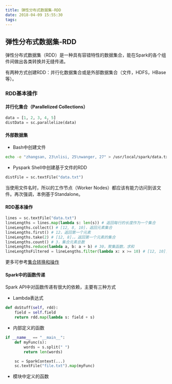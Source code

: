 ```yaml
---
title: 弹性分布式数据集-RDD
date: 2018-04-09 15:55:30
tags:
---
```


## 弹性分布式数据集-RDD

弹性分布式数据集（RDD）是一种具有容错特性的数据集合，能在Spark的各个组件间做出各类转换并无缝传递。

有两种方式创建RDD：并行化数据集合或是外部数据集合（文件，HDFS，HBase等）。

### RDD基本操作

#### 并行化集合（Parallelized Collections）

```python
data = [1, 2, 3, 4, 5]
distData = sc.parallelize(data)
```

#### 外部数据集

+ Bash中创建文件
```bash
echo -e "zhangsan, 23\nlisi, 25\nwanger, 27" > /usr/local/spark/data.txt
```

+ Pyspark Shell中创建基于文件的RDD
```python
distFile = sc.textFile("data.txt")
```

当使用文件名时，所以的工作节点（Worker Nodes）都应该有能力访问到该文件。再次强调，本例基于Standalone。

#### RDD基本操作

```python
lines = sc.textFile("data.txt")
lineLengths = lines.map(lambda s: len(s)) # 返回每行的长度作为一个集合
lineLengths.collect() # [12, 8, 10]，返回元素集合
lineLengths.first() # 12，返回第一个元素
lineLengths.take(2) # [12, 8]，，返回第一个元素的集合
lineLengths.count() # 3，集合元素总数
lineLengths.reduce(lambda a, b: a + b) # 30，聚集函数，求和
lineLengthsFiltered = lineLengths.filter(lambda x: x >= 10) # [12, 10]，过滤出长度大于等于10的集合
```

更多可参考[集合转换和操作](http://spark.apache.org/docs/latest/rdd-programming-guide.html#transformations)

#### Spark中的函数传递

Spark API中对函数传递有很大的依赖，主要有三种方式

+ Lambda表达式
```python
def doStuff(self, rdd):
    field = self.field
    return rdd.map(lambda s: field + s)
```

+ 内部定义的函数
```python
if __name__ == "__main__":
    def myFunc(s):
        words = s.split(" ")
        return len(words)

    sc = SparkContext(...)
    sc.textFile("file.txt").map(myFunc)
```

+ 模块中定义的函数
